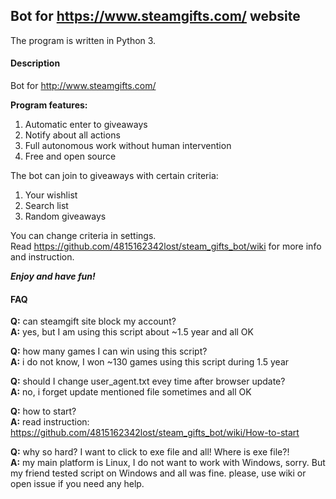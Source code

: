 ## Bot for https://www.steamgifts.com/ website
The program is written in Python 3.

#### Description
Bot for http://www.steamgifts.com/

**Program features:**
  1. Automatic enter to giveaways
  2. Notify about all actions
  3. Full autonomous work without human intervention
  4. Free and open source

The bot can join to giveaways with certain criteria:
  1. Your wishlist
  2. Search list
  3. Random giveaways

You can change criteria in settings.  
Read https://github.com/4815162342lost/steam_gifts_bot/wiki for more info and instruction.  
  
***Enjoy and have fun!***

#### FAQ

**Q:** can steamgift site block my account?  
**A:** yes, but I am using this script about ~1.5 year and all OK  

**Q:** how many games I can win using this script?  
**A:** i do not know, I won ~130 games using this script during 1.5 year  

**Q:** should I change user_agent.txt evey time after browser update?  
**A:** no, i forget update mentioned file sometimes and all OK  

**Q:** how to start?  
**A:** read instruction: https://github.com/4815162342lost/steam_gifts_bot/wiki/How-to-start  

**Q:** why so hard? I want to click to exe file and all! Where is exe file?!  
**A:** my main platform is Linux, I do not want to work with Windows, sorry. But my friend tested script on Windows and all was fine. please, use wiki or open issue if you need any help.
